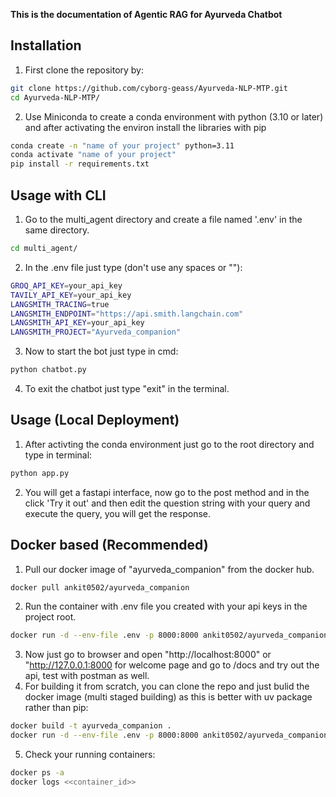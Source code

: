 **This is the documentation of Agentic RAG for Ayurveda Chatbot**

## Installation
1. First clone the repository by:
```bash
git clone https://github.com/cyborg-geass/Ayurveda-NLP-MTP.git
cd Ayurveda-NLP-MTP/
```
2. Use Miniconda to create a conda environment with python (3.10 or later) and after activating the environ install the libraries with pip

```bash
conda create -n "name of your project" python=3.11
conda activate "name of your project"
pip install -r requirements.txt
```

## Usage with CLI
1. Go to the multi_agent directory and create a file named '.env' in the same directory.
```bash
cd multi_agent/
```
2. In the .env file just type (don't use any spaces or ""):
```bash
GROQ_API_KEY=your_api_key
TAVILY_API_KEY=your_api_key
LANGSMITH_TRACING=true
LANGSMITH_ENDPOINT="https://api.smith.langchain.com"
LANGSMITH_API_KEY=your_api_key
LANGSMITH_PROJECT="Ayurveda_companion"
```
3. Now to start the bot just type in cmd:
```bash
python chatbot.py
```
4. To exit the chatbot just type "exit" in the terminal.


## Usage (Local Deployment)
1. After activting the conda environment just go to the root directory and type in terminal:
```bash
python app.py
```
2. You will get a fastapi interface, now go to the post method and in the click 'Try it out' and then edit the question string with your query and execute the query, you will get the response.

## Docker based (Recommended)
1. Pull our docker image of "ayurveda_companion" from the docker hub.
```bash
docker pull ankit0502/ayurveda_companion
```
2. Run the container with .env file you created with your api keys in the project root.
```bash
docker run -d --env-file .env -p 8000:8000 ankit0502/ayurveda_companion
```
3. Now just go to browser and open "http://localhost:8000" or "http://127.0.0.1:8000 for welcome page and go to /docs and try out the api, test with postman as well.
4. For building it from scratch, you can clone the repo and just bulid the docker image (multi staged building) as this is better with uv package rather than pip:
```bash
docker build -t ayurveda_companion .
docker run -d --env-file .env -p 8000:8000 ankit0502/ayurveda_companion
```
5. Check your running containers:
```bash
docker ps -a
docker logs <<container_id>>
```
